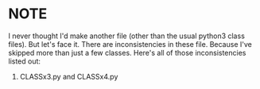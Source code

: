
# NOTE  
  
I never thought I'd make another file (other than the usual python3 class files). But let's face it. There are inconsistencies in these file. Because I've skipped more than just a few classes. Here's all of those inconsistencies
listed out:  
  
1. CLASSx3.py and CLASSx4.py  
